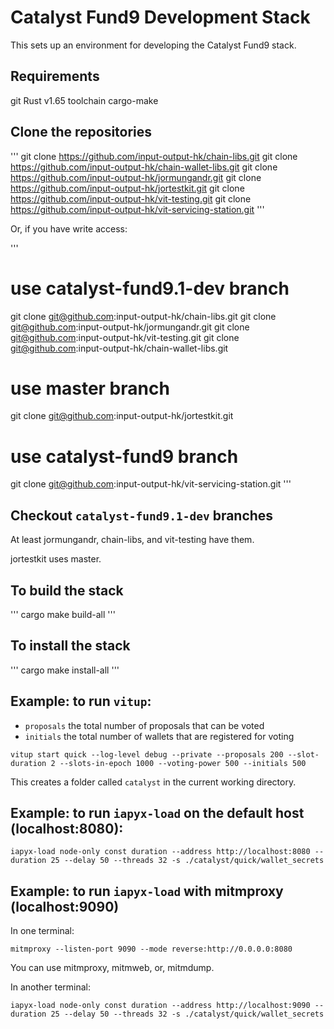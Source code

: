 # Catalyst Fund9 Development Stack

This sets up an environment for developing the Catalyst Fund9 stack.


## Requirements

git
Rust v1.65 toolchain
cargo-make


## Clone the repositories

'''
git clone https://github.com/input-output-hk/chain-libs.git
git clone https://github.com/input-output-hk/chain-wallet-libs.git
git clone https://github.com/input-output-hk/jormungandr.git
git clone https://github.com/input-output-hk/jortestkit.git
git clone https://github.com/input-output-hk/vit-testing.git
git clone https://github.com/input-output-hk/vit-servicing-station.git
'''

Or, if you have write access:

'''
# use catalyst-fund9.1-dev branch
git clone git@github.com:input-output-hk/chain-libs.git
git clone git@github.com:input-output-hk/jormungandr.git
git clone git@github.com:input-output-hk/vit-testing.git
git clone git@github.com:input-output-hk/chain-wallet-libs.git

# use master branch
git clone git@github.com:input-output-hk/jortestkit.git

# use catalyst-fund9 branch
git clone git@github.com:input-output-hk/vit-servicing-station.git
'''

## Checkout `catalyst-fund9.1-dev` branches

At least jormungandr, chain-libs, and vit-testing have them.

jortestkit uses master.


## To build the stack

'''
cargo make build-all
'''

## To install the stack

'''
cargo make install-all
'''


## Example: to run `vitup`:

* `proposals` the total number of proposals that can be voted
* `initials` the total number of wallets that are registered for voting

`vitup start quick --log-level debug --private --proposals 200 --slot-duration 2 --slots-in-epoch 1000 --voting-power 500 --initials 500`

This creates a folder called `catalyst` in the current working directory.


## Example: to run `iapyx-load` on the default host (localhost:8080):

`iapyx-load node-only const duration --address http://localhost:8080 --duration 25 --delay 50 --threads 32 -s ./catalyst/quick/wallet_secrets`

## Example: to run `iapyx-load` with mitmproxy (localhost:9090)

In one terminal:

```
mitmproxy --listen-port 9090 --mode reverse:http://0.0.0.0:8080
```

You can use mitmproxy, mitmweb, or, mitmdump.

In another terminal:

```
iapyx-load node-only const duration --address http://localhost:9090 --duration 25 --delay 50 --threads 32 -s ./catalyst/quick/wallet_secrets
```
